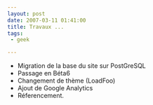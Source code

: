 ```yaml
---
layout: post
date: 2007-03-11 01:41:00
title: Travaux ...
tags:
 - geek

---
```


  * Migration de la base du site sur PostGreSQL
  * Passage en Béta6
  * Changement de thème (LoadFoo)
  * Ajout de Google Analytics
  * Réferencement.
